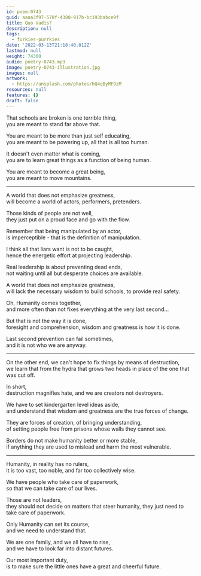 ```yaml
---
id: poem-0743
guid: aaaa3f97-578f-4380-917b-bc193babce9f
title: Quo Vadis?
description: null
tags:
  - furkies-purrkies
date: '2022-03-13T21:18:40.012Z'
lastmod: null
weight: 74300
audio: poetry-0743.mp3
image: poetry-0743-illustration.jpg
images: null
artwork:
  - https://unsplash.com/photos/hQ4qByMF9zM
resources: null
features: {}
draft: false
---
```


That schools are broken is one terrible thing,\
you are meant to stand far above that.

You are meant to be more than just self educating,\
you are meant to be powering up, all that is all too human.

It doesn't even matter what is coming,\
you are to learn great things as a function of being human.

You are meant to become a great being,\
you are meant to move mountains.

---

A world that does not emphasize greatness,\
will become a world of actors, performers, pretenders.

Those kinds of people are not well,\
they just put on a proud face and go with the flow.

Remember that being manipulated by an actor,\
is imperceptible - that is the definition of manipulation.

I think all that liars want is not to be caught,\
hence the energetic effort at projecting leadership.

Real leadership is about preventing dead ends,\
not waiting until all but desperate choices are available.

A world that does not emphasize greatness,\
will lack the necessary wisdom to build schools, to provide real safety.

Oh, Humanity comes together,\
and more often than not fixes everything at the very last second...

But that is not the way it is done,\
foresight and comprehension, wisdom and greatness is how it is done.

Last second prevention can fail sometimes,\
and it is not who we are anyway.

---

On the other end, we can't hope to fix things by means of destruction,\
we learn that from the hydra that grows two heads in place of the one that was cut off.

In short,\
destruction magnifies hate, and we are creators not destroyers.

We have to set kindergarten level ideas aside,\
and understand that wisdom and greatness are the true forces of change.

They are forces of creation, of bringing understanding,\
of setting people free from prisons whose walls they cannot see.

Borders do not make humanity better or more stable,\
if anything they are used to mislead and harm the most vulnerable.

---

Humanity, in reality has no rulers,\
it is too vast, too noble, and far too collectively wise.

We have people who take care of paperwork,\
so that we can take care of our lives.

Those are not leaders,\
they should not decide on matters that steer humanity, they just need to take care of paperwork.

Only Humanity can set its course,\
and we need to understand that.

We are one family, and we all have to rise,\
and we have to look far into distant futures.

Our most important duty,\
is to make sure the little ones have a great and cheerful future.
